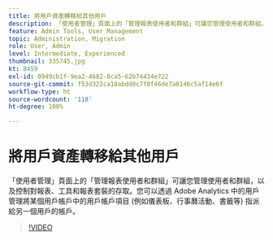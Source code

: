 ```yaml
---
title: 將用戶資產轉移給其他用戶
description: 「使用者管理」頁面上的「管理報表使用者和群組」可讓您管理使用者和群組，以及控制對報表、工具和報表套裝的存取。您可以透過 Adobe Analytics 中的用戶管理將某個用戶帳戶中的用戶帳戶項目 (例如儀表板、行事曆活動、書籤等) 指派給另一個用戶的帳戶。
feature: Admin Tools, User Management
topic: Administration, Migration
role: User, Admin
level: Intermediate, Experienced
thumbnail: 335745.jpg
kt: 8459
exl-id: 0949cb1f-9ea2-4682-8ca5-62b74434e722
source-git-commit: f53d322ca18abdd0c7f0f46de7a0146c5af14e6f
workflow-type: ht
source-wordcount: '118'
ht-degree: 100%

---
```


# 將用戶資產轉移給其他用戶

「使用者管理」頁面上的「管理報表使用者和群組」可讓您管理使用者和群組，以及控制對報表、工具和報表套裝的存取。您可以透過 Adobe Analytics 中的用戶管理將某個用戶帳戶中的用戶帳戶項目 (例如儀表板、行事曆活動、書籤等) 指派給另一個用戶的帳戶。


>[!VIDEO](https://video.tv.adobe.com/v/335745/?quality=12&learn=on)
